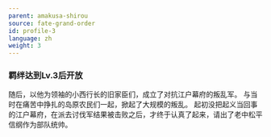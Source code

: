 ```yaml
---
parent: amakusa-shirou
source: fate-grand-order
id: profile-3
language: zh
weight: 3
---
```


### 羁绊达到Lv.3后开放

随后，以他为领袖的小西行长的旧家臣们，成立了对抗江户幕府的叛乱军。
与当时在痛苦中挣扎的岛原农民们一起，掀起了大规模的叛乱。
起初没把起义当回事的江户幕府，在派去讨伐军结果被击败之后，才终于认真了起来，请出了老中松平信纲作为部队统帅。

